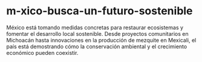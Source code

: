 # m-xico-busca-un-futuro-sostenible
México está tomando medidas concretas para restaurar ecosistemas y fomentar el desarrollo local sostenible. Desde proyectos comunitarios en Michoacán hasta innovaciones en la producción de mezquite en Mexicali, el país está demostrando cómo la conservación ambiental y el crecimiento económico pueden coexistir. 
